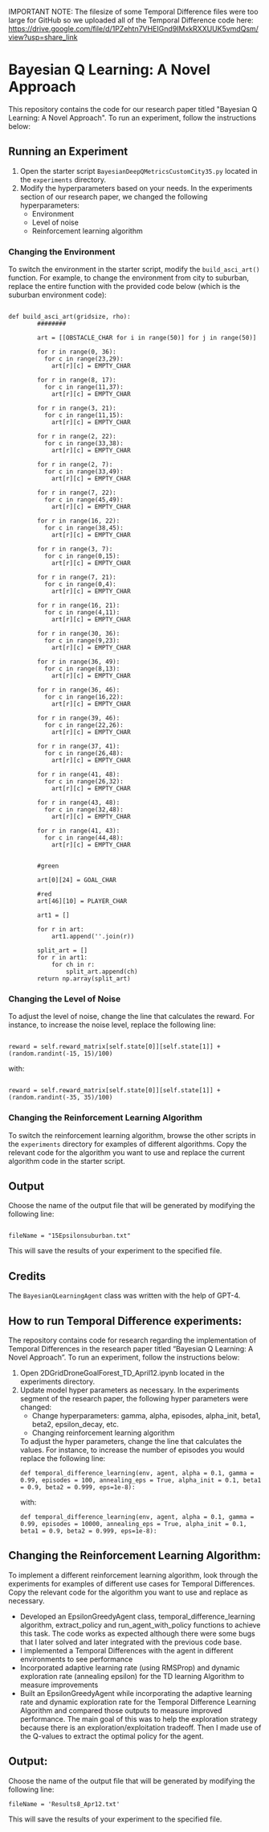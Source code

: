 IMPORTANT NOTE: The filesize of some Temporal Difference files were too large for GitHub so we uploaded all of the Temporal Difference code here: https://drive.google.com/file/d/1PZehtn7VHEIGnd9IMxkRXXUUK5vmdQsm/view?usp=share_link

<h1>Bayesian Q Learning: A Novel Approach</h1>

<p>This repository contains the code for our research paper titled "Bayesian Q Learning: A Novel Approach". To run an experiment, follow the instructions below:</p>

<h2>Running an Experiment</h2>

<ol>
<li>Open the starter script <code>BayesianDeepQMetricsCustomCity35.py</code> located in the <code>experiments</code> directory.</li>

<li>Modify the hyperparameters based on your needs. In the experiments section of our research paper, we changed the following hyperparameters:
<ul>
<li>Environment</li>
<li>Level of noise</li>
<li>Reinforcement learning algorithm</li>
</ul>
</li>
</ol>

<h3>Changing the Environment</h3>

<p>To switch the environment in the starter script, modify the <code>build_asci_art()</code> function. For example, to change the environment from city to suburban, replace the entire function with the provided code below (which is the suburban environment code):</p>

<pre><code>
def build_asci_art(gridsize, rho):
        ########

        art = [[OBSTACLE_CHAR for i in range(50)] for j in range(50)]
        
        for r in range(0, 36):
          for c in range(23,29):
            art[r][c] = EMPTY_CHAR

        for r in range(8, 17):
          for c in range(11,37):
            art[r][c] = EMPTY_CHAR

        for r in range(3, 21):
          for c in range(11,15):
            art[r][c] = EMPTY_CHAR

        for r in range(2, 22):
          for c in range(33,38):
            art[r][c] = EMPTY_CHAR

        for r in range(2, 7):
          for c in range(33,49):
            art[r][c] = EMPTY_CHAR

        for r in range(7, 22):
          for c in range(45,49):
            art[r][c] = EMPTY_CHAR

        for r in range(16, 22):
          for c in range(38,45):
            art[r][c] = EMPTY_CHAR

        for r in range(3, 7):
          for c in range(0,15):
            art[r][c] = EMPTY_CHAR

        for r in range(7, 21):
          for c in range(0,4):
            art[r][c] = EMPTY_CHAR

        for r in range(16, 21):
          for c in range(4,11):
            art[r][c] = EMPTY_CHAR

        for r in range(30, 36):
          for c in range(9,23):
            art[r][c] = EMPTY_CHAR

        for r in range(36, 49):
          for c in range(8,13):
            art[r][c] = EMPTY_CHAR

        for r in range(36, 46):
          for c in range(16,22):
            art[r][c] = EMPTY_CHAR

        for r in range(39, 46):
          for c in range(22,26):
            art[r][c] = EMPTY_CHAR

        for r in range(37, 41):
          for c in range(26,48):
            art[r][c] = EMPTY_CHAR

        for r in range(41, 48):
          for c in range(26,32):
            art[r][c] = EMPTY_CHAR

        for r in range(43, 48):
          for c in range(32,48):
            art[r][c] = EMPTY_CHAR

        for r in range(41, 43):
          for c in range(44,48):
            art[r][c] = EMPTY_CHAR


        #green

        art[0][24] = GOAL_CHAR

        #red
        art[46][10] = PLAYER_CHAR

        art1 = []

        for r in art:
            art1.append(''.join(r))

        split_art = []
        for r in art1:
            for ch in r:
                split_art.append(ch)
        return np.array(split_art)
</code></pre>

<h3>Changing the Level of Noise</h3>

<p>To adjust the level of noise, change the line that calculates the reward. For instance, to increase the noise level, replace the following line:</p>

<pre><code>
reward = self.reward_matrix[self.state[0]][self.state[1]] + (random.randint(-15, 15)/100)
</code></pre>

<p>with:</p>

<pre><code>
reward = self.reward_matrix[self.state[0]][self.state[1]] + (random.randint(-35, 35)/100)
</code></pre>

<h3>Changing the Reinforcement Learning Algorithm</h3>

<p>To switch the reinforcement learning algorithm, browse the other scripts in the <code>experiments</code> directory for examples of different algorithms. Copy the relevant code for the algorithm you want to use and replace the current algorithm code in the starter script.</p>

<h2>Output</h2>

<p>Choose the name of the output file that will be generated by modifying the following line:</p>

<pre><code>
fileName = "15Epsilonsuburban.txt"
</code></pre>

<p>This will save the results of your experiment to the specified file.</p>

<h2>Credits</h2>

<p>The <code>BayesianQLearningAgent</code> class was written with the help of GPT-4.</p>


<h2>How to run Temporal Difference experiments:</h2>
<p>The repository contains code for research regarding the implementation of Temporal Differences in the research paper titled “Bayesian Q Learning: A Novel Approach”. To run an experiment, follow the instructions below:</p>
<ol>
<li>Open 2DGridDroneGoalForest_TD_April12.ipynb located in the experiments directory.</li>
<li>Update model hyper parameters as necessary. In the experiments segment of the research paper, the following hyper parameters were changed:
<ul>
<li>Change hyperparameters: gamma, alpha, episodes, alpha_init, beta1, beta2, epsilon_decay, etc.</li>
<li>Changing reinforcement learning algorithm</li>
</ul>
To adjust the hyper parameters, change the line that calculates the values. For instance, to increase the number of episodes you would replace the following line:
<pre><code>def temporal_difference_learning(env, agent, alpha = 0.1, gamma = 0.99, episodes = 100, annealing_eps = True, alpha_init = 0.1, beta1 = 0.9, beta2 = 0.999, eps=1e-8):</code></pre>
with:
<pre><code>def temporal_difference_learning(env, agent, alpha = 0.1, gamma = 0.99, episodes = 10000, annealing_eps = True, alpha_init = 0.1, beta1 = 0.9, beta2 = 0.999, eps=1e-8):</code></pre>
</li>
</ol>
<h2>Changing the Reinforcement Learning Algorithm:</h2>
<p>To implement a different reinforcement learning algorithm, look through the experiments for examples of different use cases for Temporal Differences. Copy the relevant code for the algorithm you want to use and replace as necessary.</p>
<ul>
<li>Developed an EpsilonGreedyAgent class, temporal_difference_learning algorithm, extract_policy and run_agent_with_policy functions to achieve this task. The code works as expected although there were some bugs that I later solved and later integrated with the previous code base.</li>
<li>I implemented a Temporal Differences with the agent in different environments to see performance</li>
<li>Incorporated adaptive learning rate (using RMSProp) and dynamic exploration rate (annealing epsilon) for the TD learning Algorithm to measure improvements</li>
<li>Built an EpsilonGreedyAgent while incorporating the adaptive learning rate and dynamic exploration rate for the Temporal Difference Learning Algorithm and compared those outputs to measure improved performance. The main goal of this was to help the exploration strategy because there is an exploration/exploitation tradeoff. Then I made use of the Q-values to extract the optimal policy for the agent.</li>
</ul>
<h2>Output:</h2>
<p>Choose the name of the output file that will be generated by modifying the following line:</p>
<pre><code>fileName = 'Results8_Apr12.txt'</code></pre>
<p>This will save the results of your experiment to the specified file.</p>
